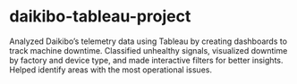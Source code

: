 # daikibo-tableau-project
Analyzed Daikibo’s telemetry data using Tableau by creating dashboards to track machine downtime. Classified unhealthy signals, visualized downtime by factory and device type, and made interactive filters for better insights. Helped identify areas with the most operational issues.
